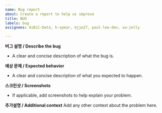 ```yaml
---
name: Bug report
about: Create a report to help us improve
title: BUG
labels: bug
assignees: AiBiC-Data, h-spear, mjje27, paul-lee-dev, sw-jelly

---
```


**버그 설명 / Describe the bug**
- A clear and concise description of what the bug is.

**예상 문제 / Expected behavior**
- A clear and concise description of what you expected to happen.

**스크린샷 / Screenshots**
- If applicable, add screenshots to help explain your problem.

**추가설명 / Additional context**
Add any other context about the problem here.
